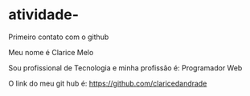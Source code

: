 # atividade-
Primeiro contato com o github

Meu nome é Clarice Melo

Sou profissional de Tecnologia e minha profissão é: Programador Web

O link do meu git hub é: https://github.com/claricedandrade

